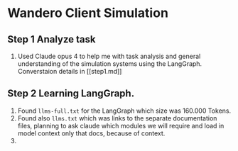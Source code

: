 # Wandero Client Simulation

## Step 1 Analyze task

1. Used Claude opus 4 to help me with task analysis and general understanding of the simulation systems using the LangGraph.
    Converstaion details in [[step1.md]]

## Step 2 Learning LangGraph.

1. Found `llms-full.txt` for the LangGraph which size was 160.000 Tokens.
2. Found also `llms.txt` which was links to the separate documentation files, planning to ask claude which modules we will require and load in model context only that docs, because of context.
3. 